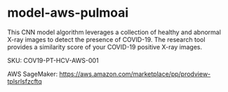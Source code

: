 # model-aws-pulmoai

This CNN model algorithm leverages a collection of healthy and abnormal X-ray images to detect the presence of COVID-19. The research tool provides a similarity score of your COVID-19 positive X-ray images.

SKU:  COV19-PT-HCV-AWS-001

AWS SageMaker:  https://aws.amazon.com/marketplace/pp/prodview-tplsrlsfzcftq